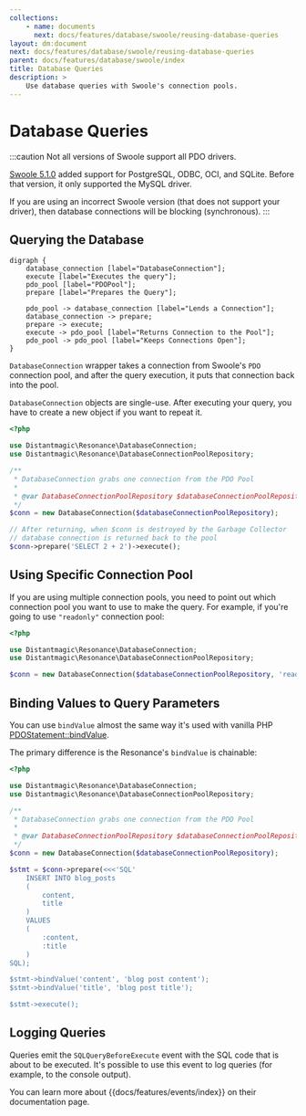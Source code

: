 ```yaml
---
collections:
    - name: documents
      next: docs/features/database/swoole/reusing-database-queries
layout: dm:document
next: docs/features/database/swoole/reusing-database-queries
parent: docs/features/database/swoole/index
title: Database Queries
description: >
    Use database queries with Swoole's connection pools.
---
```


# Database Queries

:::caution
Not all versions of Swoole support all PDO drivers.

[Swoole 5.1.0](https://github.com/swoole/swoole-src/releases/tag/v5.1.0)
added support for PostgreSQL, ODBC, OCI, and SQLite. Before that version, it 
only supported the MySQL driver. 

If you are using an incorrect Swoole version (that does not 
support your driver), then database connections will be blocking (synchronous).
:::

## Querying the Database

```graphviz render
digraph { 
    database_connection [label="DatabaseConnection"];
    execute [label="Executes the query"];
    pdo_pool [label="PDOPool"];
    prepare [label="Prepares the Query"];

    pdo_pool -> database_connection [label="Lends a Connection"];
    database_connection -> prepare;
    prepare -> execute;
    execute -> pdo_pool [label="Returns Connection to the Pool"];
    pdo_pool -> pdo_pool [label="Keeps Connections Open"];
}
```

`DatabaseConnection` wrapper takes a connection from Swoole's `PDO` 
connection pool, and after the query execution, it puts that connection back
into the pool.

`DatabaseConnection` objects are single-use. After executing your query, you 
have to create a new object if you want to repeat it.

```php
<?php

use Distantmagic\Resonance\DatabaseConnection;
use Distantmagic\Resonance\DatabaseConnectionPoolRepository;

/**
 * DatabaseConnection grabs one connection from the PDO Pool
 * 
 * @var DatabaseConnectionPoolRepository $databaseConnectionPoolRepository
 */
$conn = new DatabaseConnection($databaseConnectionPoolRepository);

// After returning, when $conn is destroyed by the Garbage Collector
// database connection is returned back to the pool
$conn->prepare('SELECT 2 + 2')->execute();
```

## Using Specific Connection Pool

If you are using multiple connection pools, you need to point out which 
connection pool you want to use to make the query. For example, if you're 
going to use `"readonly"` connection pool:

```php
<?php

use Distantmagic\Resonance\DatabaseConnection;
use Distantmagic\Resonance\DatabaseConnectionPoolRepository;

$conn = new DatabaseConnection($databaseConnectionPoolRepository, 'readonly');
```

## Binding Values to Query Parameters

You can use `bindValue` almost the same way it's used with vanilla PHP
[PDOStatement::bindValue](https://www.php.net/manual/en/pdostatement.bindvalue.php).

The primary difference is the Resonance's `bindValue` is chainable:

```php
<?php

use Distantmagic\Resonance\DatabaseConnection;
use Distantmagic\Resonance\DatabaseConnectionPoolRepository;

/**
 * DatabaseConnection grabs one connection from the PDO Pool
 * 
 * @var DatabaseConnectionPoolRepository $databaseConnectionPoolRepository
 */
$conn = new DatabaseConnection($databaseConnectionPoolRepository);

$stmt = $conn->prepare(<<<'SQL'
    INSERT INTO blog_posts
    (
        content,
        title
    )
    VALUES
    (
        :content,
        :title
    )
SQL);

$stmt->bindValue('content', 'blog post content');
$stmt->bindValue('title', 'blog post title');

$stmt->execute();
```

## Logging Queries

Queries emit the `SQLQueryBeforeExecute` event with the SQL code that
is about to be executed. It's possible to use this event to log queries (for
example, to the console output).

You can learn more about {{docs/features/events/index}} on their documentation
page.
